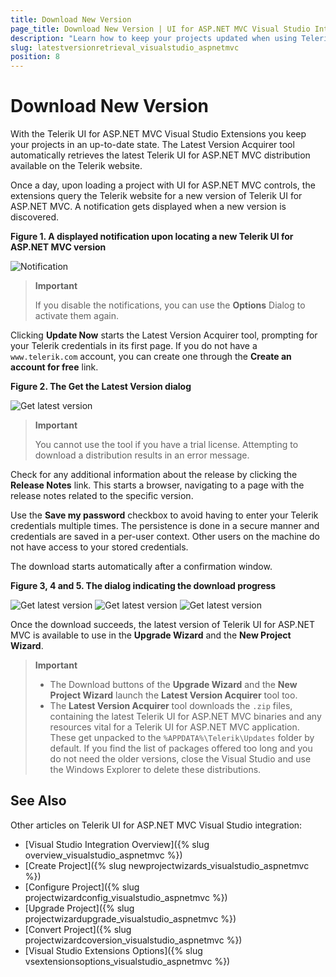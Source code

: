 ```yaml
---
title: Download New Version
page_title: Download New Version | UI for ASP.NET MVC Visual Studio Integration
description: "Learn how to keep your projects updated when using Telerik UI for ASP.NET MVC."
slug: latestversionretrieval_visualstudio_aspnetmvc
position: 8
---
```


# Download New Version

With the Telerik UI for ASP.NET MVC Visual Studio Extensions you keep your projects in an up-to-date state. The Latest Version Acquirer tool automatically retrieves the latest Telerik UI for ASP.NET MVC distribution available on the Telerik website.

Once a day, upon loading a project with UI for ASP.NET MVC controls, the extensions query the Telerik website for a new version of Telerik UI for ASP.NET MVC. A notification gets displayed when a new version is discovered.

**Figure 1. A displayed notification upon locating a new Telerik UI for ASP.NET MVC version**

![Notification](/aspnet-mvc/vs-integration/images/notification.png)

> **Important**
>
> If you disable the notifications, you can use the **Options** Dialog to activate them again.

Clicking **Update Now** starts the Latest Version Acquirer tool, prompting for your Telerik credentials in its first page. If you do not have a `www.telerik.com` account, you can create one through the **Create an account for free** link.

**Figure 2. The Get the Latest Version dialog**

![Get latest version](/aspnet-mvc/vs-integration/images/lva1.png)

> **Important**
>
> You cannot use the tool if you have a trial license. Attempting to download a distribution results in an error message.

Check for any additional information about the release by clicking the **Release Notes** link. This starts a browser, navigating to a page with the release notes related to the specific version.

Use the **Save my password** checkbox to avoid having to enter your Telerik credentials multiple times. The persistence is done in a secure manner and credentials are saved in a per-user context. Other users on the machine do not have access to your stored credentials.

The download starts automatically after a confirmation window.

**Figure 3, 4 and 5. The dialog indicating the download progress**

![Get latest version](/aspnet-mvc/vs-integration/images/lva2.png)
![Get latest version](/aspnet-mvc/vs-integration/images/lva3.png)
![Get latest version](/aspnet-mvc/vs-integration/images/lva4.png)

Once the download succeeds, the latest version of Telerik UI for ASP.NET MVC is available to use in the **Upgrade Wizard** and the **New Project Wizard**.

> **Important**
> * The Download buttons of the **Upgrade Wizard** and the **New Project Wizard** launch the **Latest Version Acquirer** tool too.
> * The **Latest Version Acquirer** tool downloads the `.zip` files, containing the latest Telerik UI for ASP.NET MVC binaries and any resources vital for a Telerik UI for ASP.NET MVC application. These get unpacked to the `%APPDATA%\Telerik\Updates` folder by default. If you find the list of packages offered too long and you do not need the older versions, close the Visual Studio and use the Windows Explorer to delete these distributions.

## See Also

Other articles on Telerik UI for ASP.NET MVC Visual Studio integration:

* [Visual Studio Integration Overview]({% slug overview_visualstudio_aspnetmvc %})
* [Create Project]({% slug newprojectwizards_visualstudio_aspnetmvc %})
* [Configure Project]({% slug projectwizardconfig_visualstudio_aspnetmvc %})
* [Upgrade Project]({% slug projectwizardupgrade_visualstudio_aspnetmvc %})
* [Convert Project]({% slug projectwizardcoversion_visualstudio_aspnetmvc %})
* [Visual Studio Extensions Options]({% slug vsextensionsoptions_visualstudio_aspnetmvc %})
